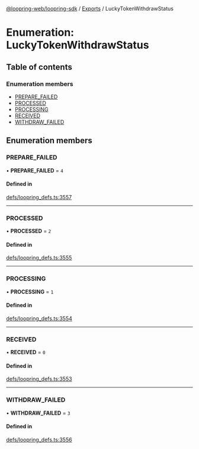 [@loopring-web/loopring-sdk](../README.md) / [Exports](../modules.md) / LuckyTokenWithdrawStatus

# Enumeration: LuckyTokenWithdrawStatus

## Table of contents

### Enumeration members

- [PREPARE\_FAILED](LuckyTokenWithdrawStatus.md#prepare_failed)
- [PROCESSED](LuckyTokenWithdrawStatus.md#processed)
- [PROCESSING](LuckyTokenWithdrawStatus.md#processing)
- [RECEIVED](LuckyTokenWithdrawStatus.md#received)
- [WITHDRAW\_FAILED](LuckyTokenWithdrawStatus.md#withdraw_failed)

## Enumeration members

### PREPARE\_FAILED

• **PREPARE\_FAILED** = `4`

#### Defined in

[defs/loopring_defs.ts:3557](https://github.com/Loopring/loopring_sdk/blob/81e0b16/src/defs/loopring_defs.ts#L3557)

___

### PROCESSED

• **PROCESSED** = `2`

#### Defined in

[defs/loopring_defs.ts:3555](https://github.com/Loopring/loopring_sdk/blob/81e0b16/src/defs/loopring_defs.ts#L3555)

___

### PROCESSING

• **PROCESSING** = `1`

#### Defined in

[defs/loopring_defs.ts:3554](https://github.com/Loopring/loopring_sdk/blob/81e0b16/src/defs/loopring_defs.ts#L3554)

___

### RECEIVED

• **RECEIVED** = `0`

#### Defined in

[defs/loopring_defs.ts:3553](https://github.com/Loopring/loopring_sdk/blob/81e0b16/src/defs/loopring_defs.ts#L3553)

___

### WITHDRAW\_FAILED

• **WITHDRAW\_FAILED** = `3`

#### Defined in

[defs/loopring_defs.ts:3556](https://github.com/Loopring/loopring_sdk/blob/81e0b16/src/defs/loopring_defs.ts#L3556)
